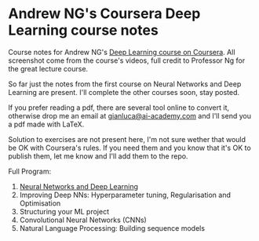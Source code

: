 # Andrew NG's Coursera Deep Learning course notes

Course notes for Andrew NG's [Deep Learning course on Coursera](https://www.deeplearning.ai).
All screenshot come from the course's videos, full credit to Professor Ng for the great lecture course.

So far just the notes from the first course on Neural Networks and Deep Learning are present. I'll complete the other courses soon, stay posted.

If you prefer reading a pdf, there are several tool online to convert it, otherwise drop me an email at [gianluca@ai-academy.com](mailto:gianluca@ai-academy.com) and I'll send you a pdf made with LaTeX.

Solution to exercises are not present here, I'm not sure wether that would be OK with Coursera's rules. If you need them and you know that it's OK to publish them, let me know and I'll add them to the repo.

Full Program:
1. [Neural Networks and Deep Learning](NNs_deeplearning.md)
2. Improving Deep NNs: Hyperparameter tuning, Regularisation and Optimisation
3. Structuring your ML project
4. Convolutional Neural Networks (CNNs)
5. Natural Language Processing: Building sequence models